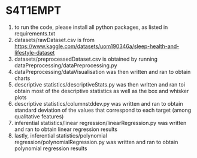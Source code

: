 # S4T1EMPT
1. to run the code, please install all python packages, as listed in requirements.txt  
2. datasets/rawDataset.csv is from https://www.kaggle.com/datasets/uom190346a/sleep-health-and-lifestyle-dataset  
3. datasets/preprocessedDataset.csv is obtained by running dataPreprocessing/dataPreprocessing.py  
4. dataPreprocessing/dataVisualisation was then written and ran to obtain charts  
5. descriptive statistics/descriptiveStats.py was then written and ran toi obtain most of the descriptive statistics as well as the box and whisker plots  
6. descriptive statistics/columnstddev.py was written and ran to obtain standard deviation of the values that correspond to each target (among qualitative features)  
7. inferential statistics/linear regression/linearRegression.py was written and ran to obtain linear regression results  
8. lastly, inferential statistics/polynomial regression/polynomialRegression.py was written and ran to obtain polynomial regression results  